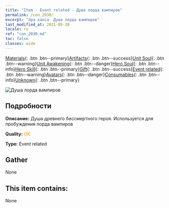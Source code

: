 ```yaml
---
title: "Item - Event related - Душа лорда вампиров"
permalink: /con_2030/
excerpt: "Эра хаоса  Душа лорда вампиров"
last_modified_at: 2021-05-28
locale: ru
ref: "con_2030.md"
toc: false
classes: wide
---
```

 [Materials](/ItemsRU/){: .btn .btn--primary}[Artifacts](/ItemsRU/Artifacts/){: .btn .btn--success}[Unit Soul](/ItemsRU/UnitSoul/){: .btn .btn--warning}[Unit Awakening](/ItemsRU/UnitAwakening/){: .btn .btn--danger}[Hero Soul](/ItemsRU/HeroSoul/){: .btn .btn--info}[Hero Skill](/ItemsRU/HeroSkill/){: .btn .btn--primary}[Gift](/ItemsRU/Gift/){: .btn .btn--success}[Event related](/ItemsRU/Events/){: .btn .btn--warning}[Avatars](/ItemsRU/Avatars/){: .btn .btn--danger}[Consumables](/ItemsRU/Consumables/){: .btn .btn--info}[Unknown](/ItemsRU/Unknown/){: .btn .btn--primary}

 ![Душа лорда вампиров](/images/t/juexing_304.png)

## Подробности
 **Описание:** Душа древнего бессмертного героя. Используется для пробуждения лорда вампиров

 **Quality:** <span style="color: #FF8C00">OK</span>

 **Type:** Event related

## Gather

  None

## This item contains:

  None

